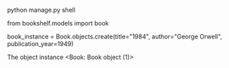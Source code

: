 <!-- Comman to create a book instance -->
<!-- Shell Initialization -->
python manage.py shell

<!-- Imporing model -->
from bookshelf.models import book

<!-- Creating a new instance -->
book_instance = Book.objects.create(title="1984", author="George Orwell", publication_year=1949)

<!-- Expected Output -->
The object instance
<Book: Book object (1)>